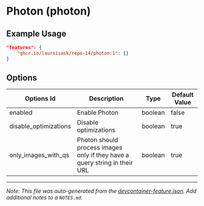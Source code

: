 
# Photon (photon)



## Example Usage

```json
"features": {
    "ghcr.io/laursisask/repo-14/photon:1": {}
}
```

## Options

| Options Id | Description | Type | Default Value |
|-----|-----|-----|-----|
| enabled | Enable Photon | boolean | false |
| disable_optimizations | Disable optimizations | boolean | true |
| only_images_with_qs | Photon should process images only if they have a query string in their URL | boolean | true |



---

_Note: This file was auto-generated from the [devcontainer-feature.json](https://github.com/laursisask/repo-14/blob/main/features/src/photon/devcontainer-feature.json).  Add additional notes to a `NOTES.md`._
